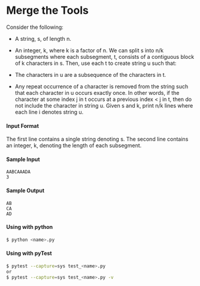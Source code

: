 # Merge the Tools

Consider the following:

* A string, s, of length n.
* An integer, k, where k is a factor of n.
We can split s into n/k subsegments where each subsegment, t, consists of a contiguous block of k characters in s. Then, use each t to create string u such that:

* The characters in u are a subsequence of the characters in t.
* Any repeat occurrence of a character is removed from the string such that each character in u occurs exactly once. In other words, if the character at some index j in t occurs at a previous index < j in t, then do not include the character in string u.
Given s and k, print n/k lines where each line i denotes string u.


#### Input Format
The first line contains a single string denoting s. 
The second line contains an integer, k, denoting the length of each subsegment.

#### Sample Input
```
AABCAAADA
3   
```

#### Sample Output
```
AB
CA
AD
```

#### Using with python
```bash
$ python <name>.py
```

#### Using with pyTest
```bash
$ pytest --capture=sys test_<name>.py
or
$ pytest --capture=sys test_<name>.py -v
```
